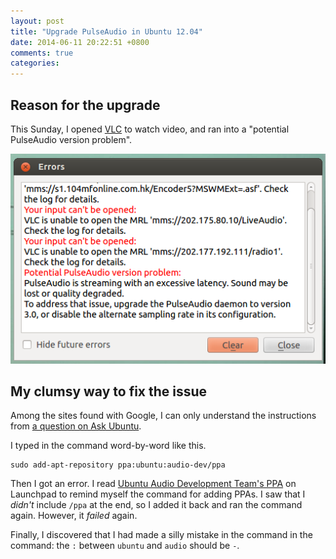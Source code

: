 ```yaml
---
layout: post
title: "Upgrade PulseAudio in Ubuntu 12.04"
date: 2014-06-11 20:22:51 +0800
comments: true
categories: 
---
```


## Reason for the upgrade

This Sunday, I opened [VLC] to watch video, and ran into a "potential PulseAudio version problem".

![VLC error dialog showing a PulseAudio version problem][VLCErrDialog]

## My clumsy way to fix the issue

Among the sites found with Google, I can only understand the instructions from [a question on Ask Ubuntu][AskUbuntu258892].

I typed in the command word-by-word like this.

<pre class="cli"><code class="ubuntu_gnome_terminal">sudo add-apt-repository ppa:ubuntu:audio-dev/ppa</code></pre>

Then I got an error.  I read [Ubuntu Audio Development Team's PPA][ubuntu-audio-dev] on Launchpad to remind myself the command for adding PPAs.  I saw that I *didn't* include `/ppa` at the end, so I added it back and ran the command again.  However, it *failed* again.

Finally, I discovered that I had made a silly mistake in the command in the command: the `:` between `ubuntu` and `audio` should be `-`.

[VLC]: https://www.videolan.org/vlc/ "VLC media player"
[AskUbuntu258892]: http://askubuntu.com/a/289380 "How to upgrade pulseaudio"
[ubuntu-audio-dev]: https://launchpad.net/~ubuntu-audio-dev/+archive/ppa

[VLCErrDialog]: /images/posts/PulseAudioUpgrade/errors.png
